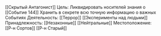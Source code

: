 [[Скрытый Антагонист]]
Цель:
Ликвидировать носителей знания о [[Событие 144]]
Хранить в секрете всю точную информацию о важных Событиях
Деятельность:
[[Террор]]
[[Эксперименты над людьми]]
Принадлежность:
[[Незаконные]]
[[Нейтральные]]
Местоположение:
[[Р-н Сортов]]
[[Р-н Старый]]